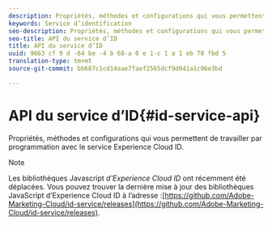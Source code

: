 ```yaml
---
description: Propriétés, méthodes et configurations qui vous permettent de travailler par programmation avec le service Experience Cloud ID.
keywords: Service d’identification
seo-description: Propriétés, méthodes et configurations qui vous permettent de travailler par programmation avec le service Experience Cloud ID.
seo-title: API du service d’ID
title: API du service d’ID
uuid: 9663 cf 9 d -64 be -4 b 68-a 0 e 1-c 1 a 1 eb 70 fbd 5
translation-type: tm+mt
source-git-commit: bb687c1cd14aae7faef2565dcf9d041a1c06e3bd

---
```



# API du service d’ID{#id-service-api}

Propriétés, méthodes et configurations qui vous permettent de travailler par programmation avec le service Experience Cloud ID.

>[!NOTE]
>
>Les bibliothèques Javascript *d&#39;Experience Cloud ID* ont récemment été déplacées. Vous pouvez trouver la dernière mise à jour des bibliothèques JavaScript d’Experience Cloud ID à l’adresse :[https://github.com/Adobe-Marketing-Cloud/id-service/releases](https://github.com/Adobe-Marketing-Cloud/id-service/releases).

